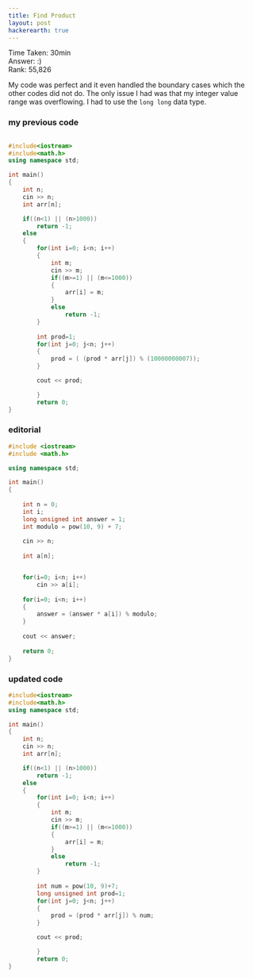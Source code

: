 ```yaml
---
title: Find Product
layout: post
hackerearth: true
---
```


Time Taken: 30min   
Answer: :)   
Rank: 55,826  

My code was perfect and it even handled the boundary cases which the other codes did not do. The only issue I had was that my integer value range was overflowing. I had to use the `long long` data type.


### my previous code
``` c++

#include<iostream>
#include<math.h>
using namespace std;

int main()
{
	int n;
	cin >> n;
	int arr[n];

	if((n<1) || (n>1000))
		return -1;
	else
	{
		for(int i=0; i<n; i++)
		{	
			int m;
			cin >> m;
	 		if((m>=1) || (m<=1000))
			{
				arr[i] = m;
			}
			else
				return -1;
		}
		
		int prod=1;
		for(int j=0; j<n; j++)
		{
			prod = ( (prod * arr[j]) % (10000000007));
		}

		cout << prod;

		}
		return 0;
}
```

### editorial
``` c++
#include <iostream>
#include <math.h>

using namespace std;

int main()
{
    
    int n = 0;
    int i;
    long unsigned int answer = 1;
    int modulo = pow(10, 9) + 7;
    
    cin >> n;
    
    int a[n];


    for(i=0; i<n; i++)
        cin >> a[i];
    
    for(i=0; i<n; i++)
    {
        answer = (answer * a[i]) % modulo;
    }
    
    cout << answer;
    
    return 0;
}
```

### updated code
``` c++
#include<iostream>
#include<math.h>
using namespace std;

int main()
{
	int n;
	cin >> n;
	int arr[n];

	if((n<1) || (n>1000))
		return -1;
	else
	{
		for(int i=0; i<n; i++)
		{	
			int m;
			cin >> m;
	 		if((m>=1) || (m<=1000))
			{
				arr[i] = m;
			}
			else
				return -1;
		}
		
		int num = pow(10, 9)+7;
		long unsigned int prod=1;
		for(int j=0; j<n; j++)
		{
			prod = (prod * arr[j]) % num;
		}

		cout << prod;

		}
		return 0;
}
```
